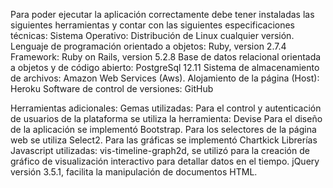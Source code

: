 Para poder ejecutar la aplicación correctamente debe tener instaladas las siguientes herramientas y contar con las siguientes especificaciones técnicas:
Sistema Operativo: Distribución de Linux cualquier versión.
Lenguaje de programación orientado a objetos: Ruby, version 2.7.4
Framework: Ruby on Rails, version 5.2.8
Base de datos relacional orientada a objetos y de código abierto: PostgreSql 12.11
Sistema de almacenamiento de archivos: Amazon Web Services (Aws).
Alojamiento de la página (Host): Heroku
Software de control de versiones: GitHub

Herramientas adicionales:
Gemas utilizadas:
Para el control y autenticación de usuarios de la plataforma se utiliza la herramienta: Devise
Para el diseño de la aplicación se implementó Bootstrap.
Para los selectores de la página web se utiliza Select2.
Para las gráficas se implementó Chartkick
Librerías Javascript utilizadas:
vis-timeline-graph2d, se utilizó para la creación de gráfico de visualización interactivo para detallar datos en el tiempo.
jQuery versión 3.5.1, facilita la manipulación de documentos HTML.
